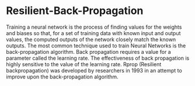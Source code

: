 # Resilient-Back-Propagation
Training a neural network is the process of finding values for the weights and biases so that, for a set of training data with known input and output values, the computed outputs of the network closely match the known outputs. The most common technique used to train Neural Networks is the back-propagation algorithm. Back propagation requires a value for a parameter called the learning rate. The effectiveness of back propagation is highly sensitive to the value of the learning rate. Rprop (Resilient backpropagation) was developed by researchers in 1993 in an attempt to improve upon the back-propagation algorithm.

